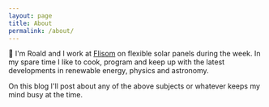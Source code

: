 ```yaml
---
layout: page
title: About
permalink: /about/
---
```


:wave: I'm Roald and I work at [Flisom](https://flisom.com/) on flexible solar panels during the week. In my spare time I like to cook, program and keep up with the latest developments in renewable energy, physics and astronomy. 

On this blog I'll post about any of the above subjects or whatever keeps my mind busy at the time.
